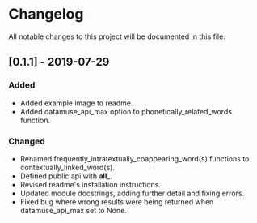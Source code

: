 # Changelog
All notable changes to this project will be documented in this file.

## [0.1.1] - 2019-07-29
### Added
- Added example image to readme.
- Added datamuse_api_max option to phonetically_related_words function.

### Changed
- Renamed frequently_intratextually_coappearing_word(s) functions to contextually_linked_word(s).
- Defined public api with __all___.
- Revised readme's installation instructions.
- Updated module docstrings, adding further detail and fixing errors.
- Fixed bug where wrong results were being returned when datamuse_api_max set to None.
